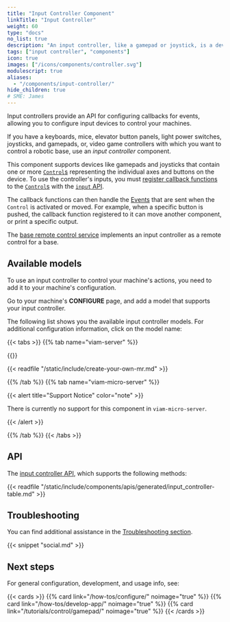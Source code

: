 ```yaml
---
title: "Input Controller Component"
linkTitle: "Input Controller"
weight: 60
type: "docs"
no_list: true
description: "An input controller, like a gamepad or joystick, is a device humans use to control a machine's actions."
tags: ["input controller", "components"]
icon: true
images: ["/icons/components/controller.svg"]
modulescript: true
aliases:
  - "/components/input-controller/"
hide_children: true
# SME: James
---
```


Input controllers provide an API for configuring callbacks for events, allowing you to configure input devices to control your machines.

If you have a keyboards, mice, elevator button panels, light power switches, joysticks, and gamepads, or, video game controllers with which you want to control a robotic base, use an _input controller_ component.

This component supports devices like gamepads and joysticks that contain one or more [`Control`s](/appendix/apis/components/input-controller/#control-field) representing the individual axes and buttons on the device.
To use the controller's inputs, you must [register callback functions](/appendix/apis/components/input-controller/#registercontrolcallback) to the [`Control`s](/appendix/apis/components/input-controller/#control-field) with the [`input` API](/appendix/apis/components/input-controller/).

The callback functions can then handle the [Events](/appendix/apis/components/input-controller/#getevents) that are sent when the `Control` is activated or moved.
For example, when a specific button is pushed, the callback function registered to it can move another component, or print a specific output.

The [base remote control service](/services/base-rc/) implements an input controller as a remote control for a base.

## Available models

To use an input controller to control your machine's actions, you need to add it to your machine's configuration.

Go to your machine's **CONFIGURE** page, and add a model that supports your input controller.

The following list shows you the available input controller models.
For additional configuration information, click on the model name:

{{< tabs >}}
{{% tab name="viam-server" %}}

{{<resources api="rdk:component:input_controller" type="input_controller" no-intro="true">}}

{{< readfile "/static/include/create-your-own-mr.md" >}}

{{% /tab %}}
{{% tab name="viam-micro-server" %}}

{{< alert title="Support Notice" color="note" >}}

There is currently no support for this component in `viam-micro-server`.

{{< /alert >}}

{{% /tab %}}
{{< /tabs >}}

## API

The [input controller API](/appendix/apis/components/input-controller/), which supports the following methods:

{{< readfile "/static/include/components/apis/generated/input_controller-table.md" >}}

## Troubleshooting

You can find additional assistance in the [Troubleshooting section](/appendix/troubleshooting/).

{{< snippet "social.md" >}}

## Next steps

For general configuration, development, and usage info, see:

{{< cards >}}
{{% card link="/how-tos/configure/" noimage="true" %}}
{{% card link="/how-tos/develop-app/" noimage="true" %}}
{{% card link="/tutorials/control/gamepad/" noimage="true" %}}
{{< /cards >}}
